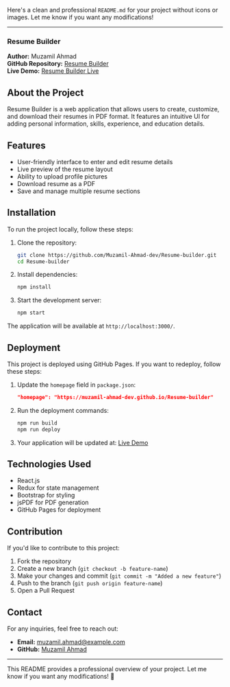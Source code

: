 Here's a clean and professional `README.md` for your project without icons or images. Let me know if you want any modifications!  

---

### Resume Builder

**Author:** Muzamil Ahmad  
**GitHub Repository:** [Resume Builder](https://github.com/Muzamil-Ahmad-dev/Resume-builder)  
**Live Demo:** [Resume Builder Live](https://muzamil-ahmad-dev.github.io/)  

## About the Project  

Resume Builder is a web application that allows users to create, customize, and download their resumes in PDF format. It features an intuitive UI for adding personal information, skills, experience, and education details.  

## Features  

- User-friendly interface to enter and edit resume details  
- Live preview of the resume layout  
- Ability to upload profile pictures  
- Download resume as a PDF  
- Save and manage multiple resume sections  

## Installation  

To run the project locally, follow these steps:  

1. Clone the repository:  
   ```bash
   git clone https://github.com/Muzamil-Ahmad-dev/Resume-builder.git
   cd Resume-builder
   ```
2. Install dependencies:  
   ```bash
   npm install
   ```
3. Start the development server:  
   ```bash
   npm start
   ```

The application will be available at `http://localhost:3000/`.  

## Deployment  

This project is deployed using GitHub Pages. If you want to redeploy, follow these steps:  

1. Update the `homepage` field in `package.json`:  
   ```json
   "homepage": "https://muzamil-ahmad-dev.github.io/Resume-builder"
   ```
2. Run the deployment commands:  
   ```bash
   npm run build
   npm run deploy
   ```
3. Your application will be updated at: [Live Demo](https://muzamil-ahmad-dev.github.io/)  

## Technologies Used  

- React.js  
- Redux for state management  
- Bootstrap for styling  
- jsPDF for PDF generation  
- GitHub Pages for deployment  

## Contribution  

If you'd like to contribute to this project:  

1. Fork the repository  
2. Create a new branch (`git checkout -b feature-name`)  
3. Make your changes and commit (`git commit -m "Added a new feature"`)  
4. Push to the branch (`git push origin feature-name`)  
5. Open a Pull Request  

## Contact  

For any inquiries, feel free to reach out:  

- **Email:** [muzamil.ahmad@example.com](mailto:muzamil.ahmad@example.com)  
- **GitHub:** [Muzamil Ahmad](https://github.com/Muzamil-Ahmad-dev)  

---

This README provides a professional overview of your project. Let me know if you want any modifications! 🚀
